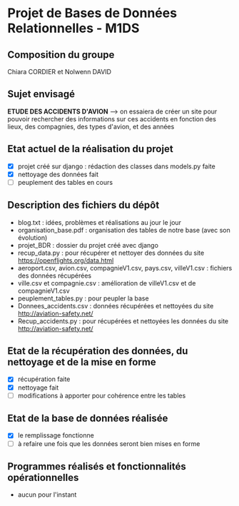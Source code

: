 # Projet de Bases de Données Relationnelles - M1DS

## Composition du groupe 
Chiara CORDIER et Nolwenn DAVID

## Sujet envisagé
**ETUDE DES ACCIDENTS D'AVION** --> on essaiera de créer un site pour pouvoir rechercher des informations sur ces accidents en fonction des lieux, des compagnies, des types d'avion, et des années

## Etat actuel de la réalisation du projet
 - [x] projet créé sur django : rédaction des classes dans models.py faite 
 - [x] nettoyage des données fait
 - [ ] peuplement des tables en cours
  
## Description des fichiers du dépôt
 - blog.txt : idées, problèmes et réalisations au jour le jour
 - organisation_base.pdf : organisation des tables de notre base (avec son évolution)
 - projet_BDR : dossier du projet créé avec django
 - recup_data.py : pour récupérer et nettoyer des données du site https://openflights.org/data.html
 - aeroport.csv, avion.csv, compagnieV1.csv, pays.csv, villeV1.csv : fichiers des données récupérées
 - ville.csv et compagnie.csv : amélioration de villeV1.csv et de compagnieV1.csv
 - peuplement_tables.py : pour peupler la base
 - Donnees_accidents.csv : données récupérées et nettoyées du site http://aviation-safety.net/
 - Recup_accidents.py : pour récupérées et nettoyées les données du site http://aviation-safety.net/
 
## Etat de la récupération des données, du nettoyage et de la mise en forme
 - [x] récupération faite
 - [x] nettoyage fait
 - [ ] modifications à apporter pour cohérence entre les tables 
  
## Etat de la base de données réalisée
 - [x] le remplissage fonctionne 
 - [ ] à refaire une fois que les données seront bien mises en forme
    
## Programmes réalisés et fonctionnalités opérationnelles
 - aucun pour l'instant
